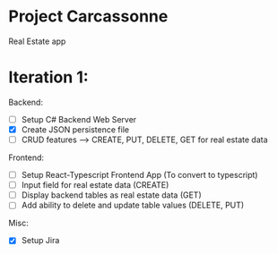 # Project Carcassonne
Real Estate app 

# Iteration 1:
Backend:
- [ ] Setup C# Backend Web Server
- [X] Create JSON persistence file
- [ ] CRUD features --> CREATE, PUT, DELETE, GET for real estate data

Frontend:
- [ ] Setup React-Typescript Frontend App (To convert to typescript)
- [ ] Input field for real estate data (CREATE)
- [ ] Display backend tables as real estate data (GET)
- [ ] Add ability to delete and update table values (DELETE, PUT)

Misc:
- [X] Setup Jira
